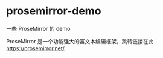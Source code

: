 # prosemirror-demo
一些 ProseMirror 的 demo

ProseMirror 是一个功能强大的富文本编辑框架，跳转链接在此：
https://prosemirror.net/